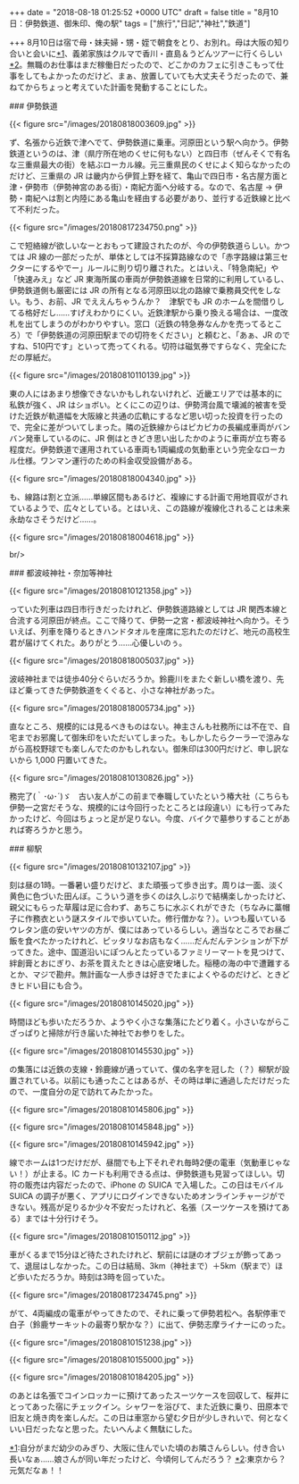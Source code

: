 
+++
date = "2018-08-18 01:25:52 +0000 UTC"
draft = false
title = "8月10日：伊勢鉄道、御朱印、俺の駅"
tags = ["旅行","日記","神社","鉄道"]

+++
8月10日は宿で母・妹夫婦・甥・姪で朝食をとり、お別れ。母は大阪の知り合いと会いに<a href="#f-c6efca3f" name="fn-c6efca3f" title="自分がまだ幼少のみぎり、大阪に住んでいた頃のお隣さんらしい。付き合い長いなぁ……娘さんが同い年だったけど、今頃何してんだろう？">*1</a>、義弟家族はクルマで香川・直島＆うどんツアーに行くらしい<a href="#f-6b61b3be" name="fn-6b61b3be" title="東京から？　元気だなぁ！！">*2</a>。無職のお仕事はまだ稼働日だったので、どこかのカフェに引きこもって仕事をしてもよかったのだけど、まぁ、放置していても大丈夫そうだったので、兼ねてからちょっと考えていた計画を発動することにした。

<div class="section">
    ### 伊勢鉄道
    

{{< figure src="/images/20180818003609.jpg"  >}}

ず、名張から近鉄で津へでて、伊勢鉄道に乗車。河原田という駅へ向かう。伊勢鉄道というのは、津（県庁所在地のくせに何もない）と四日市（ぜんそくで有名な三重県最大の街）を結ぶローカル線。元三重県民のくせによく知らなかったのだけど、三重県の JR は畿内から伊賀上野を経て、亀山で四日市・名古屋方面と津・伊勢市（伊勢神宮のある街）・南紀方面へ分岐する。なので、名古屋 → 伊勢・南紀へは割と内陸にある亀山を経由する必要があり、並行する近鉄線と比べて不利だった。

{{< figure src="/images/20180817234750.png"  >}}

こで短絡線が欲しいなーとおもって建設されたのが、今の伊勢鉄道らしい。かつては JR 線の一部だったが、単体としては不採算路線なので「赤字路線は第三セクターにするやでー」ルールに則り切り離された。とはいえ、「特急南紀」や「快速みえ」など JR 東海所属の車両が伊勢鉄道線を日常的に利用しているし、伊勢鉄道側も厳密には JR の所有となる河原田以北の路線で乗務員交代をしない。もう、お前、JR でええんちゃうんか？　津駅でも JR のホームを間借りしてる格好だし……すげえわかりにくい。近鉄津駅から乗り換える場合は、一度改札を出てしまうのがわかりやすい。窓口（近鉄の特急券なんかを売ってるところ）で「伊勢鉄道の河原田駅までの切符をください」と頼むと、「あぁ、JR のですね、510円です」といって売ってくれる。切符は磁気券ですらなく、完全にただの厚紙だ。

{{< figure src="/images/20180810110139.jpg"  >}}

東の人にはあまり想像できないかもしれないけれど、近畿エリアでは基本的に 私鉄が強く、JR はショボい。とくにこの辺りは、伊勢湾台風で壊滅的被害を受けた近鉄が軌道幅を大阪線と共通の広軌にするなど思い切った投資を行ったので、完全に差がついてしまった。隣の近鉄線からはピカピカの長編成車両がバンバン発車しているのに、JR 側はときどき思い出したかのように車両が立ち寄る程度だ。伊勢鉄道で運用されている車両も1両編成の気動車という完全なローカル仕様。ワンマン運行のための料金収受設備がある。

{{< figure src="/images/20180818004340.jpg"  >}}

も、線路は割と立派……単線区間もあるけど、複線にする計画で用地買収がされているようで、広々としている。とはいえ、この路線が複線化されることは未来永劫なさそうだけど……。

{{< figure src="/images/20180818004618.jpg"  >}}

br/>


</div>
<div class="section">
    ### 都波岐神社・奈加等神社
    

{{< figure src="/images/20180810121358.jpg"  >}}

っていた列車は四日市行きだったけれど、伊勢鉄道路線としては JR 関西本線と合流する河原田が終点。ここで降りて、伊勢一之宮・都波岐神社へ向かう。そういえば、列車を降りるときハンドタオルを座席に忘れたのだけど、地元の高校生君が届けてくれた。ありがとう……心優しいのぅ。

{{< figure src="/images/20180818005037.jpg"  >}}

波岐神社までは徒歩40分ぐらいだろうか。鈴鹿川をまたぐ新しい橋を渡り、先ほど乗ってきた伊勢鉄道をくぐると、小さな神社があった。

{{< figure src="/images/20180818005734.jpg"  >}}

直なところ、規模的には見るべきものはない。神主さんも社務所には不在で、自宅までお邪魔して御朱印をいただいてしまった。もしかしたらクーラーで涼みながら高校野球でも楽しんでたのかもしれない。御朱印は300円だけど、申し訳ないから 1,000 円置いてきた。

{{< figure src="/images/20180810130826.jpg"  >}}

務完了(｀･ω･´)ゞ　古い友人がこの前まで奉職していたという椿大社（こちらも伊勢一之宮だそうな、規模的には今回行ったところとは段違い）にも行ってみたかったけど、今回はちょっと足が足りない。今度、バイクで墓参りすることがあれば寄ろうかと思う。

</div>
<div class="section">
    ### 柳駅
    

{{< figure src="/images/20180810132107.jpg"  >}}

刻は昼の1時。一番暑い盛りだけど、また頑張って歩き出す。周りは一面、淡く黄色に色づいた田んぼ。こういう道を歩くのは久しぶりで結構楽しかったけど、親父にもらった草履は足に合わず、あちこちに水ぶくれができた（ちなみに藁帽子に作務衣という謎スタイルで歩いていた。修行僧かな？）。いつも履いているウレタン底の安いヤツの方が、僕にはあっているらしい。適当なところでお昼ご飯を食べたかったけれど、ピッタリなお店もなく……だんだんテンションが下がってきた。途中、国道沿いにぽつんとたっているファミリーマートを見つけて、絆創膏とおにぎり、お茶を買えたときは心底安堵した。稲穂の海の中で遭難するとか、マジで勘弁。無計画な一人歩きは好きでたまによくやるのだけど、ときどきヒドい目にも合う。

{{< figure src="/images/20180810145020.jpg"  >}}

時間ほども歩いただろうか、ようやく小さな集落にたどり着く。小さいながらこざっぱりと掃除が行き届いた神社でお参りをした。

{{< figure src="/images/20180810145530.jpg"  >}}

の集落には近鉄の支線・鈴鹿線が通っていて、僕の名字を冠した（？）柳駅が設置されている。以前にも通ったことはあるが、その時は単に通過しただけだったので、一度自分の足で訪れてみたかった。

{{< figure src="/images/20180810145806.jpg"  >}}

{{< figure src="/images/20180810145848.jpg"  >}}

{{< figure src="/images/20180810145942.jpg"  >}}

線でホームは1つだけだが、昼間でも上下それぞれ毎時2便の電車（気動車じゃない！）が止まる。IC カードも利用できる点は、伊勢鉄道も見習ってほしい。切符の販売は内容だったので、iPhone の SUICA で入場した。この日はモバイル SUICA の調子が悪く、アプリにログインできないためオンラインチャージができない。残高が足りるか少々不安だったけれど、名張（スーツケースを預けてある）までは十分行けそう。

{{< figure src="/images/20180810150112.jpg"  >}}

車がくるまで15分ほど待たされたけれど、駅前には謎のオブジェが飾ってあって、退屈はしなかった。この日は結局、3km（神社まで）＋5km（駅まで）ほど歩いただろうか。時刻は3時を回っていた。

{{< figure src="/images/20180817234745.png"  >}}

がて、4両編成の電車がやってきたので、それに乗って伊勢若松へ。各駅停車で白子（鈴鹿サーキットの最寄り駅かな？）に出て、伊勢志摩ライナーにのった。

{{< figure src="/images/20180810151238.jpg"  >}}

{{< figure src="/images/20180810155000.jpg"  >}}

{{< figure src="/images/20180810184205.jpg"  >}}

のあとは名張でコインロッカーに預けてあったスーツケースを回収して、桜井にとってあった宿にチェックイン。シャワーを浴びて、また近鉄に乗り、田原本で旧友と焼き肉を楽しんだ。この日は車窓から望む夕日が少しきれいで、何となくいい日だったなと思った。たいへんよく無駄にした。

</div><div class="footnote">
<a href="#fn-c6efca3f" name="f-c6efca3f" class="footnote-number">*1</a><span class="footnote-delimiter">:</span><span class="footnote-text">自分がまだ幼少のみぎり、大阪に住んでいた頃のお隣さんらしい。付き合い長いなぁ……娘さんが同い年だったけど、今頃何してんだろう？</span>
<a href="#fn-6b61b3be" name="f-6b61b3be" class="footnote-number">*2</a><span class="footnote-delimiter">:</span><span class="footnote-text">東京から？　元気だなぁ！！</span>
</div>

